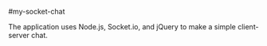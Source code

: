 #my-socket-chat

The application uses Node.js, Socket.io, and jQuery to make a simple client-server chat.
